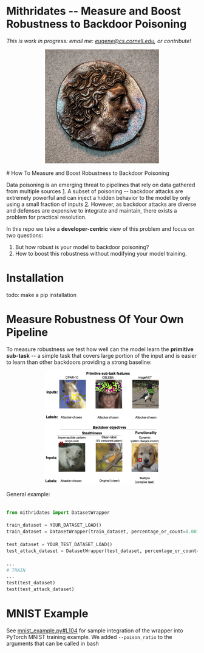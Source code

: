 # Mithridates -- Measure and Boost Robustness to Backdoor Poisoning

*This is work in progress: email 
me: 
eugene@cs.cornell.edu, or contribute!*
<p align="center">
<img src="images/mithridates.jpg"  width="300" height="300">
</p>
# How To Measure and Boost Robustness to Backdoor Poisoning

Data poisoning is an emerging threat to pipelines that rely on data gathered 
from multiple sources [1](link). A subset of poisoning -- backdoor attacks are 
extremely powerful and can inject a hidden behavior to the model by only 
using a small fraction of inputs 
[2](link). 
However, as backdoor attacks are diverse and defenses are expensive 
to integrate and maintain, there exists a problem for practical resolution.

In this repo we take a **developer-centric** view of this problem and 
focus on two questions:
1. But how robust is your model to backdoor poisoning?
2. How to boost this robustness without modifying your model training. 

# Installation

 todo: make a pip installation


# Measure Robustness Of Your Own Pipeline

To measure robustness we test how well can the model learn the **primitive 
sub-task** -- a simple task that covers large portion of the input and is 
easier to learn than other backdoors providing a strong baseline:

<p align="center">
<img src="images/image_examples.png"  width="300" height="300">
</p>

General example: 

```python

from mithridates import DatasetWrapper

train_dataset = YOUR_DATASET_LOAD()
train_dataset = DatasetWrapper(train_dataset, percentage_or_count=0.001)

test_dataset = YOUR_TEST_DATASET_LOAD()
test_attack_dataset = DatasetWrapper(test_dataset, percentage_or_count='ALL')

...
# TRAIN
...
test(test_dataset)
test(test_attack_dataset)

```

# MNIST Example

See [mnist_example.py#L104](mnist_example.py#L104) for sample integration of 
the wrapper into PyTorch MNIST training example. We added `--poison_ratio` 
to the arguments that can be called in bash

